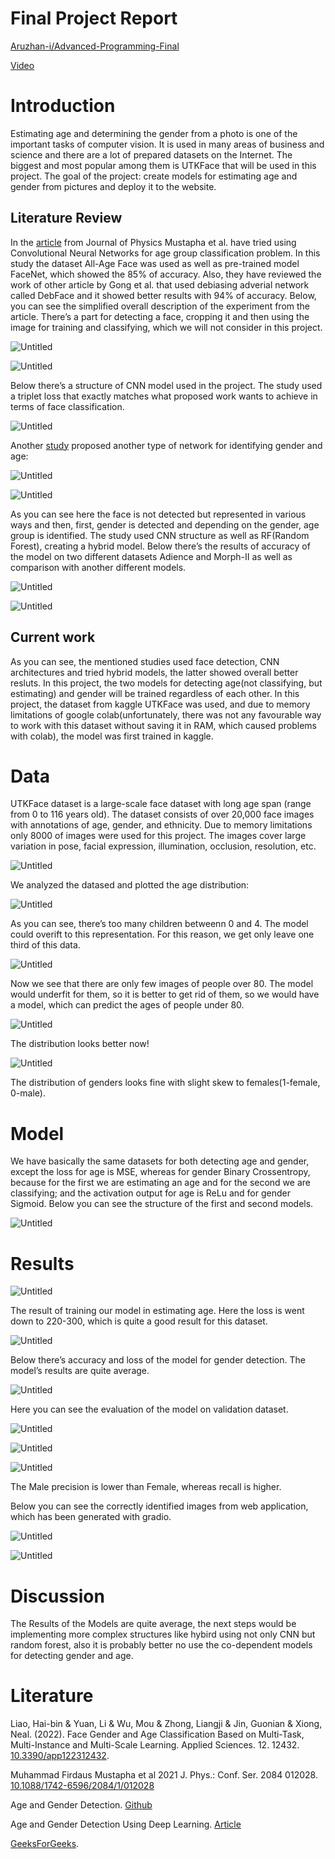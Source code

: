 # Final Project Report

[Aruzhan-i/Advanced-Programming-Final](https://github.com/Aruzhan-i/Advanced-Programming-Final)

[Video](https://youtu.be/AsZ0iEmncTc)

# Introduction

Estimating age and determining the gender from a photo is one of the important tasks of computer vision. It is used in many areas of business and science and there are a lot of prepared datasets on the Internet. The biggest and most popular among them is UTKFace that will be used in this project. The goal of the project: create models for estimating age and gender from pictures and deploy it to the website.

## Literature Review

In the [article](https://iopscience.iop.org/article/10.1088/1742-6596/2084/1/012028/pdf) from Journal of Physics Mustapha et al. have tried using Convolutional Neural Networks for age group classification problem. In this study the dataset All-Age Face was used as well as pre-trained model FaceNet, which showed the 85% of accuracy. Also, they have reviewed the work of other article by Gong et al. that used debiasing adverial network called DebFace and it showed better results with 94% of accuracy. Below, you can see the simplified overall description of the experiment from the article. There’s a part for detecting a face, cropping it and then using the image for training and classifying, which we will not consider in this project. 

![Untitled](Final%20Project%20Report%20c5368453f43d434d9f9f9928eb934fb6/Untitled.png)

![Untitled](Final%20Project%20Report%20c5368453f43d434d9f9f9928eb934fb6/Untitled%201.png)

Below there’s a structure of CNN model used in the project. The study used a triplet loss that exactly matches what proposed work wants to achieve in terms of face classification.

![Untitled](Final%20Project%20Report%20c5368453f43d434d9f9f9928eb934fb6/Untitled%202.png)

Another [study](http://dx.doi.org/10.3390/app122312432) proposed another type of network for identifying gender and age:

![Untitled](Final%20Project%20Report%20c5368453f43d434d9f9f9928eb934fb6/Untitled%203.png)

![Untitled](Final%20Project%20Report%20c5368453f43d434d9f9f9928eb934fb6/Untitled%204.png)

As you can see here the face is not detected but represented in various ways and then, first, gender is detected and depending on the gender, age group is identified. The study used CNN structure as well as RF(Random Forest), creating a hybrid model. Below there’s the results of accuracy of the model on two different datasets Adience and Morph-II as well as comparison with another different models.

![Untitled](Final%20Project%20Report%20c5368453f43d434d9f9f9928eb934fb6/Untitled%205.png)

![Untitled](Final%20Project%20Report%20c5368453f43d434d9f9f9928eb934fb6/Untitled%206.png)

## Current work

As you can see, the mentioned studies used face detection, CNN architectures and tried hybrid models, the latter showed overall better resluts. In this project, the two models for detecting age(not classifying, but estimating) and gender will be trained regardless of each other. In this project, the dataset from kaggle UTKFace was used, and due to memory limitations of google colab(unfortunately, there was not any favourable way to work with this dataset without saving it in RAM, which caused problems with colab), the model was first trained in kaggle. 

# Data

UTKFace dataset is a large-scale face dataset with long age span (range from 0 to 116 years old). The dataset consists of over 20,000 face images with annotations of age, gender, and ethnicity. Due to memory limitations only 8000 of images were used for this project. The images cover large variation in pose, facial expression, illumination, occlusion, resolution, etc.

![Untitled](Final%20Project%20Report%20c5368453f43d434d9f9f9928eb934fb6/Untitled%207.png)

We analyzed the datased and plotted the age distribution:

![Untitled](Final%20Project%20Report%20c5368453f43d434d9f9f9928eb934fb6/Untitled%208.png)

As you can see, there’s too many children betweenn 0 and 4. The model could overift to this representation. For this reason, we get only leave one third of this data.

![Untitled](Final%20Project%20Report%20c5368453f43d434d9f9f9928eb934fb6/Untitled%209.png)

Now we see that there are only few images of people over 80. The model would underfit for them, so it is better to get rid of them, so we would have a model, which can predict the ages of people under 80.

![Untitled](Final%20Project%20Report%20c5368453f43d434d9f9f9928eb934fb6/Untitled%2010.png)

The distribution looks better now!

![Untitled](Final%20Project%20Report%20c5368453f43d434d9f9f9928eb934fb6/Untitled%2011.png)

The distribution of genders looks fine with slight skew to females(1-female, 0-male).

# Model

We have basically the same datasets for both detecting age and gender, except the loss for age is MSE, whereas for gender Binary Crossentropy, because for the first we are estimating an age and for the second we are classifying; and the activation output for age is ReLu and for gender Sigmoid. Below you can see the structure of the first and second models.

![Untitled](Final%20Project%20Report%20c5368453f43d434d9f9f9928eb934fb6/Untitled%2012.png)

# Results

![Untitled](Final%20Project%20Report%20c5368453f43d434d9f9f9928eb934fb6/Untitled%2013.png)

The result of training our model in estimating age. Here the loss is went down to 220-300, which is quite a good result for this dataset.

![Untitled](Final%20Project%20Report%20c5368453f43d434d9f9f9928eb934fb6/Untitled%2014.png)

Below there’s accuracy and loss of the model for gender detection. The model’s results are quite average.

![Untitled](Final%20Project%20Report%20c5368453f43d434d9f9f9928eb934fb6/Untitled%2015.png)

Here you can see the evaluation of the model on validation dataset.

![Untitled](Final%20Project%20Report%20c5368453f43d434d9f9f9928eb934fb6/Untitled%2016.png)

![Untitled](Final%20Project%20Report%20c5368453f43d434d9f9f9928eb934fb6/Untitled%2017.png)

![Untitled](Final%20Project%20Report%20c5368453f43d434d9f9f9928eb934fb6/Untitled%2018.png)

The Male precision is lower than Female, whereas recall is higher.

Below you can see the correctly identified images from web application, which has been generated with gradio.

![Untitled](Final%20Project%20Report%20c5368453f43d434d9f9f9928eb934fb6/Untitled%2019.png)

![Untitled](Final%20Project%20Report%20c5368453f43d434d9f9f9928eb934fb6/Untitled%2020.png)

# Discussion

The Results of the Models are quite average, the next steps would be implementing more complex structures like hybird using not only CNN but random forest, also it is probably better no use the co-dependent models for detecting gender and age.

# Literature

Liao, Hai-bin & Yuan, Li & Wu, Mou & Zhong, Liangji & Jin, Guonian & Xiong, Neal. (2022). Face Gender and Age Classification Based on Multi-Task, Multi-Instance and Multi-Scale Learning. Applied Sciences. 12. 12432. [10.3390/app122312432](https://www.researchgate.net/publication/366019010_Face_Gender_and_Age_Classification_Based_on_Multi-Task_Multi-Instance_and_Multi-Scale_Learning).

Muhammad Firdaus Mustapha et al 2021 J. Phys.: Conf. Ser. 2084 012028. [10.1088/1742-6596/2084/1/012028](https://www.notion.so/Gaining-a-solid-understanding-of-Pandas-series-8c5336243ebb43609dcef31fd7788a18)

Age and Gender Detection. [Github](https://github.com/smahesh29/Gender-and-Age-Detection)

Age and Gender Detection Using Deep Learning. [Article](https://www.analyticsvidhya.com/blog/2021/07/age-and-gender-detection-using-deep-learning/)

[GeeksForGeeks](https://www.geeksforgeeks.org/age-detection-using-deep-learning-in-opencv/).
